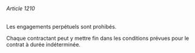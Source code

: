 ###### Article 1210

Les engagements perpétuels sont prohibés.

Chaque contractant peut y mettre fin dans les conditions prévues pour le contrat à durée indéterminée.

